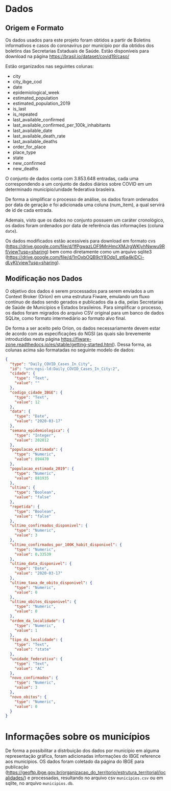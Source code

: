 # Dados
## Origem e Formato

Os dados usados para este projeto foram obtidos a partir de Boletins informativos e casos do coronavírus por município por dia obtidos dos boletins das Secretarias Estaduais de Saúde. Estão disponíveis para download na página https://brasil.io/dataset/covid19/caso/

Estão organizados nas seguintes colunas:
* city
* city_ibge_cod
* date
* epidemiological_week
* estimated_population
* estimated_population_2019
* is_last
* is_repeated
* last_available_confirmed
* last_available_confirmed_per_100k_inhabitants
* last_available_date
* last_available_death_rate
* last_available_deaths
* order_for_place
* place_type
* state
* new_confirmed
* new_deaths
  
O conjunto de dados conta com 3.853.648 entradas, cada uma correspondendo a um conjunto de dados diários sobre COVID em um determinado município/unidade federativa brasleira.

De forma a simplificar o processo de análise, os dados foram ordenados por data de geração e foi adicionada uma coluna (num_item), a qual servirá de id de cada entrada.

Ademais, visto que os dados no conjunto possuem um caráter cronológico, os dados foram ordenados por data de referência das informações (coluna `date`).

Os dados modificados estão acessíveis para download em formato cvs (https://drive.google.com/file/d/1fPgwazLOF9MnHmcXMJrgWKlyhNwwu9Rf/view?usp=sharing) bem como diretamente como um arquivo sqlite3 (https://drive.google.com/file/d/1nOxbOQB9cY8Odp1_st6a4klDCi-dLyKl/view?usp=sharing).

## Modificação nos Dados
O objetivo dos dados é serem processados para serem enviados a um Context Broker (Orion) em uma estrutura Fiware, emulando um fluxo contínuo de dados sendo gerados e publicados dia a dia, pelas Secretarias de Saúde de Municípios e Estados brasileiros. Para simplificar o processo, os dados foram migrados do arquivo CSV original para um banco de dados SQLite, como formato intermediário ao formato alvo final.

De forma a ser aceito pelo Orion, os dados necessariamente devem estar de acordo com as especificações do NGSI (as quais são brevemente introduzidas nesta página https://fiware-zone.readthedocs.io/es/stable/getting-started.html). Dessa forma, as colunas acima são formatadas no seguinte modelo de dados:
```json
{
  "type": "Daily_COVID_Cases_In_City",
  "id": "urn:ngsi-ld:Daily_COVID_Cases_In_City:2",
  "cidade": {
    "type": "Text",
    "value": ""
  },
  "codigo_cidade_IBGE": {
    "type": "Text",
    "value": 12
  },
  "data": {
    "type": "Date",
    "value": "2020-03-17"
  },
  "semana_epidemiologica": {
    "type": "Integer",
    "value": 202012
  },
  "populacao_estimada": {
    "type": "Numeric",
    "value": 894470
  },
  "populacao_estimada_2019": {
    "type": "Numeric",
    "value": 881935
  },
  "ultima": {
    "type": "Boolean",
    "value": "false"
  },
  "repetida": {
    "type": "Boolean",
    "value": "false"
  },
  "ultimo_confirmados_disponivel": {
    "type": "Numeric",
    "value": 3
  },
  "ultimo_confirmados_por_100K_habit_disponivel": {
    "type": "Numeric",
    "value": 0.33539
  },
  "ultimo_data_disponivel": {
    "type": "Date",
    "value": "2020-03-17"
  },
  "ultimo_taxa_de_obito_disponivel": {
    "type": "Numeric",
    "value": 0
  },
  "ultimo_obitos_disponivel": {
    "type": "Numeric",
    "value": 0
  },
  "ordem_da_localidade": {
    "type": "Numeric",
    "value": 1
  },
  "tipo_da_localidade": {
    "type": "Text",
    "value": "state"
  },
  "unidade_federativa": {
    "type": "Text",
    "value": "AC"
  },
  "novo_confirmados": {
    "type": "Numeric",
    "value": 3
  },
  "novo_obitos": {
    "type": "Numeric",
    "value": 0
  }
}
```
# Informações sobre os municípios
De forma a possibilitar a distrbuição dos dados por município em alguma representação gráfica, foram adicionadas informações do IBGE reference aos municípios.
OS dados foram coletado da página do IBGE para publicação (https://geoftp.ibge.gov.br/organizacao_do_territorio/estrutura_territorial/localidades/) e processadas, resultando no arquivo csv `municipios.csv` ou em sqlite, no arquivo `municipios.db`.
